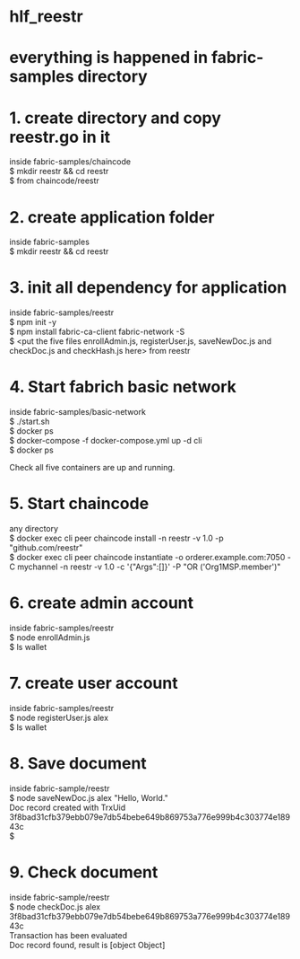 # hlf_reestr
# everything is happened in fabric-samples directory

# 1. create directory and copy reestr.go in it
inside fabric-samples/chaincode<br/>
$ mkdir reestr && cd reestr<br/>
$ <put the reestr.go file here> from chaincode/reestr<br/>

# 2. create application folder
inside fabric-samples<br/>
$ mkdir reestr && cd reestr<br/>

# 3. init all dependency for application
inside fabric-samples/reestr<br/>
$ npm init -y<br/>
$ npm install fabric-ca-client fabric-network -S<br/>
$ <put the five files enrollAdmin.js, registerUser.js, saveNewDoc.js and checkDoc.js and checkHash.js here> from reestr<br/>

# 4. Start fabrich basic network
inside fabric-samples/basic-network<br/>
$ ./start.sh <br/>
$ docker ps<br/>
$ docker-compose -f docker-compose.yml up -d cli<br/>
$ docker ps<br/>

Check all five containers are up and running.<br/>

# 5. Start chaincode
any directory<br/>
$ docker exec cli peer chaincode install -n reestr -v 1.0 -p "github.com/reestr"<br/>
$ docker exec cli peer chaincode instantiate -o orderer.example.com:7050 -C mychannel -n reestr -v 1.0 -c '{"Args":[]}' -P "OR ('Org1MSP.member')"<br/>

# 6. create admin account
inside fabric-samples/reestr<br/>
$ node enrollAdmin.js<br/>
$ ls wallet<br/>

# 7. create user account
inside fabric-samples/reestr<br/>
$ node registerUser.js alex<br/>
$ ls wallet<br/>

# 8. Save document
inside fabric-sample/reestr<br/>
$ node saveNewDoc.js alex "Hello, World."<br/>
Doc record created with TrxUid 3f8bad31cfb379ebb079e7db54bebe649b869753a776e999b4c303774e18943c<br/>
$

# 9. Check document
inside fabric-sample/reestr<br/>
$ node checkDoc.js alex 3f8bad31cfb379ebb079e7db54bebe649b869753a776e999b4c303774e18943c<br/>
Transaction has been evaluated<br/>
Doc record found, result is [object Object]<br/>


